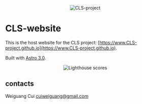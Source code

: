 <p align="center">
  <img src="https://www.CLS-project.github.io/public/thumbnail.png?raw=true" alt="CLS-project"/>
</p>

# CLS-website

This is the host website for the CLS project: [https://www.CLS-project.github.io](https://www.CLS-project.github.io).

Built with [Astro 3.0](https://astro.build/).

<p align="center">
  <img src="https://www.CLS-project.github.io/lighthouse.png?raw=true" alt="Lighthouse scores"/>
</p>

## contacts

Weiguang Cui <cuiweiguang@gmail.com>
